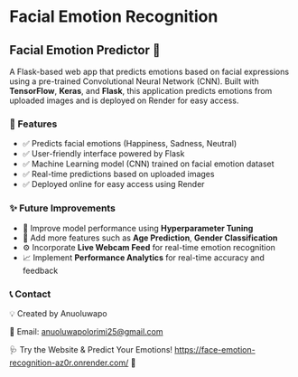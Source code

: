# Facial Emotion Recognition

## Facial Emotion Predictor 🧠

A Flask-based web app that predicts emotions based on facial expressions using a pre-trained Convolutional Neural Network (CNN). Built with **TensorFlow**, **Keras**, and **Flask**, this application predicts emotions from uploaded images and is deployed on Render for easy access.

### 🚀 Features
- ✅ Predicts facial emotions (Happiness, Sadness, Neutral)
- ✅ User-friendly interface powered by Flask
- ✅ Machine Learning model (CNN) trained on facial emotion dataset
- ✅ Real-time predictions based on uploaded images
- ✅ Deployed online for easy access using Render

### ✨ Future Improvements
- 🔨 Improve model performance using **Hyperparameter Tuning**
- 🌟 Add more features such as **Age Prediction**, **Gender Classification**
- ⚙️ Incorporate **Live Webcam Feed** for real-time emotion recognition
- 📈 Implement **Performance Analytics** for real-time accuracy and feedback

### 📞 Contact
💡 Created by Anuoluwapo

📧 Email: anuoluwapolorimi25@gmail.com

🩺 Try the Website & Predict Your Emotions! https://face-emotion-recognition-az0r.onrender.com/ 🚀
